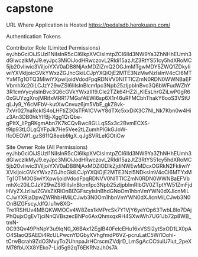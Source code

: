 # capstone

URL Where Application is Hosted
https://pedalsdb.herokuapp.com/

Authentication Tokens

Contributor Role (Limited Permissions)
eyJhbGciOiJSUzI1NiIsInR5cCI6IkpXVCIsImtpZCI6Ild3NW9Ya3ZhNHhEUmh3dGlwczlkMyJ9.eyJpc3MiOiJodHRwczovL2Rldi15azJtZ3RtYS51cy5hdXRoMC5jb20vIiwic3ViIjoiYXV0aDB8NjAxMDZiZmQ2OGJmMTgwMDY5ZWQ1ZDkyIiwiYXVkIjoicGVkYWxzZGJhcGkiLCJpYXQiOjE2MTE3NzMwNzIsImV4cCI6MTYxMTg1OTQ3MiwiYXpwIjoidVdodFpqRDNVV0NITTlCZmN0RDN0WWNBaEFVbmhXc20iLCJzY29wZSI6IiIsInBlcm1pc3Npb25zIjpbInBvc3Q6bWFudWZhY3R1cmVycyIsInBvc3Q6cGVkYWxzIl19.Cle2TZk64HZ2i_KlEsLhrGZiLwP0gR60xGUYzgXrojMRifxMRR17MGafAEWi6sp6X1r46uRFMCbhThakY6ooS3VStUqLJy9_Y6cMFbV-kutXwCnvuz6jm5VbE_gkZ8vk-7xVr027naRckIS4oLHFtiZ3GsTPA1CVwY8dTXc5xxDiX3C7NI_Nk7Kbn0w4Hiz3An3DB0hkYIfBj-Xgg1QrQbe-gPItX_liPgRKgmAbn7K7kCQvBwc8GLLqSSx3c2BvmECXS-t9lp93tLOLqQYFpJk7He5Vee2tLZumhPlGkGJoW-lfcOEOW1_gzS61fQ8eeb9lgX_qJgSVRLeIGOtiCw

Site Owner Role (All Permissions)
eyJhbGciOiJSUzI1NiIsInR5cCI6IkpXVCIsImtpZCI6Ild3NW9Ya3ZhNHhEUmh3dGlwczlkMyJ9.eyJpc3MiOiJodHRwczovL2Rldi15azJtZ3RtYS51cy5hdXRoMC5jb20vIiwic3ViIjoiYXV0aDB8NjAxMDZiODlkZjdiNWEwMDcxOGRkN2FkIiwiYXVkIjoicGVkYWxzZGJhcGkiLCJpYXQiOjE2MTE3NzI5NDksImV4cCI6MTYxMTg1OTM0OSwiYXpwIjoidVdodFpqRDNVV0NITTlCZmN0RDN0WWNBaEFVbmhXc20iLCJzY29wZSI6IiIsInBlcm1pc3Npb25zIjpbImRlbGV0ZTptYW51ZmFjdHVyZXJzIiwiZGVsZXRlOnBlZGFscyIsInBhdGNoOm1hbnVmYWN0dXJlcnMiLCJwYXRjaDpwZWRhbHMiLCJwb3N0Om1hbnVmYWN0dXJlcnMiLCJwb3N0OnBlZGFscyJdfQ.lu1w8XG-Tre1RSHUv4MBQKWMOCv4W8Zes1kMPrcSk7Y1VjY6yeYOp63TwbL8lo7DAjPhQujxOgEvTjciNnQVBszecBNPo6AxQhmxqxRH4SXwiWh7UG1Jb72p8WB_tmN-0C93Qv49PhNpY3u9lqN0_X6BAx12EgIB40FelcEHu16xVSSl2ytSxOD1LX0pAO4SIaoQSAEDi4RcULPwcnYDGbyXVhgfmdP6VZ-pcruLatC5Wi1Oohi-tCrwBcrah9ZdO3MvyTo2UhnpaJrHCrscmZVdjrD_LmSgAcCCtiulU7iut_2peXM78fbUXX8YEko7-Lid5g92qT6EKRNzJh0s7A